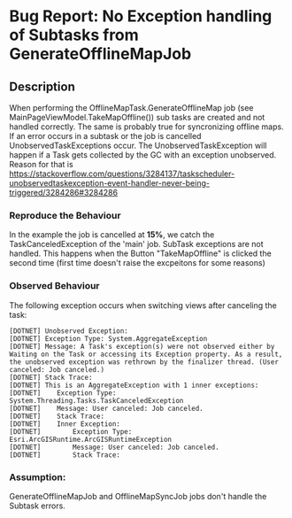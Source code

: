 # Bug Report: No Exception handling of Subtasks from GenerateOfflineMapJob 

## Description
When performing the OfflineMapTask.GenerateOfflineMap job (see MainPageViewModel.TakeMapOffline()) sub tasks are created and not handled correctly. The same is probably true for syncronizing offline maps.
If an error occurs in a subtask or the job is cancelled UnobservedTaskExceptions occur.
The UnobservedTaskException will happen if a Task gets collected by the GC with an exception unobserved. Reason for that is https://stackoverflow.com/questions/3284137/taskscheduler-unobservedtaskexception-event-handler-never-being-triggered/3284286#3284286

### Reproduce the Behaviour
In the example the job is cancelled at **15%**, we catch the TaskCanceledException of the 'main' job. SubTask exceptions are not handled. This happens when the Button "TakeMapOffline" is clicked the second time (first time doesn't raise the excpeitons for some reasons)

### Observed Behaviour
The following exception occurs when switching views after canceling the task:
```
[DOTNET] Unobserved Exception:
[DOTNET] Exception Type: System.AggregateException
[DOTNET] Message: A Task's exception(s) were not observed either by Waiting on the Task or accessing its Exception property. As a result, the unobserved exception was rethrown by the finalizer thread. (User canceled: Job canceled.)
[DOTNET] Stack Trace: 
[DOTNET] This is an AggregateException with 1 inner exceptions:
[DOTNET] 	Exception Type: System.Threading.Tasks.TaskCanceledException
[DOTNET] 	Message: User canceled: Job canceled.
[DOTNET] 	Stack Trace: 
[DOTNET] 	Inner Exception:
[DOTNET] 		Exception Type: Esri.ArcGISRuntime.ArcGISRuntimeException
[DOTNET] 		Message: User canceled: Job canceled.
[DOTNET] 		Stack Trace: 
```

### Assumption: 
GenerateOfflineMapJob and OfflineMapSyncJob jobs don't handle the Subtask errors.



